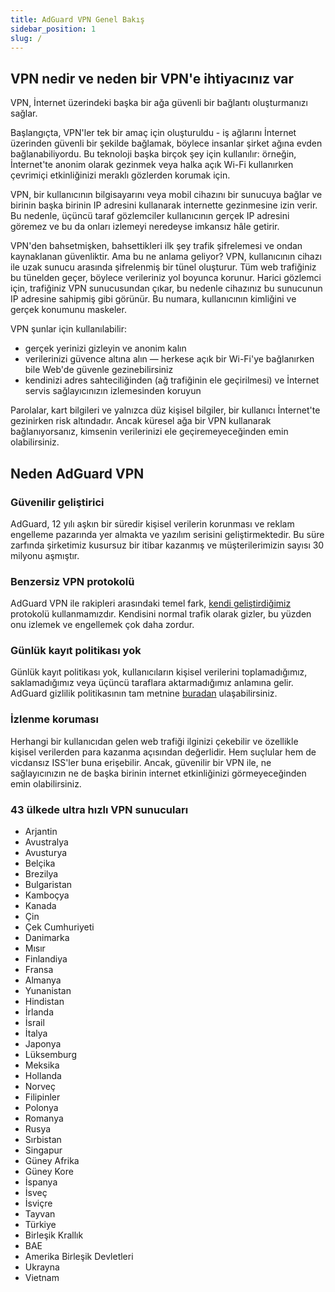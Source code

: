 ```yaml
---
title: AdGuard VPN Genel Bakış
sidebar_position: 1
slug: /
---
```


## VPN nedir ve neden bir VPN'e ihtiyacınız var

VPN, İnternet üzerindeki başka bir ağa güvenli bir bağlantı oluşturmanızı sağlar.

Başlangıçta, VPN'ler tek bir amaç için oluşturuldu - iş ağlarını İnternet üzerinden güvenli bir şekilde bağlamak, böylece insanlar şirket ağına evden bağlanabiliyordu. Bu teknoloji başka birçok şey için kullanılır: örneğin, İnternet'te anonim olarak gezinmek veya halka açık Wi-Fi kullanırken çevrimiçi etkinliğinizi meraklı gözlerden korumak için.

VPN, bir kullanıcının bilgisayarını veya mobil cihazını bir sunucuya bağlar ve birinin başka birinin IP adresini kullanarak internette gezinmesine izin verir. Bu nedenle, üçüncü taraf gözlemciler kullanıcının gerçek IP adresini göremez ve bu da onları izlemeyi neredeyse imkansız hâle getirir.

VPN'den bahsetmişken, bahsettikleri ilk şey trafik şifrelemesi ve ondan kaynaklanan güvenliktir. Ama bu ne anlama geliyor? VPN, kullanıcının cihazı ile uzak sunucu arasında şifrelenmiş bir tünel oluşturur. Tüm web trafiğiniz bu tünelden geçer, böylece verileriniz yol boyunca korunur. Harici gözlemci için, trafiğiniz VPN sunucusundan çıkar, bu nedenle cihazınız bu sunucunun IP adresine sahipmiş gibi görünür. Bu numara, kullanıcının kimliğini ve gerçek konumunu maskeler.

VPN şunlar için kullanılabilir:

* gerçek yerinizi gizleyin ve anonim kalın
* verilerinizi güvence altına alın — herkese açık bir Wi-Fi'ye bağlanırken bile Web'de güvenle gezinebilirsiniz
* kendinizi adres sahteciliğinden (ağ trafiğinin ele geçirilmesi) ve İnternet servis sağlayıcınızın izlemesinden koruyun

Parolalar, kart bilgileri ve yalnızca düz kişisel bilgiler, bir kullanıcı İnternet'te gezinirken risk altındadır. Ancak küresel ağa bir VPN kullanarak bağlanıyorsanız, kimsenin verilerinizi ele geçiremeyeceğinden emin olabilirsiniz.

## Neden AdGuard VPN

### Güvenilir geliştirici
AdGuard, 12 yılı aşkın bir süredir kişisel verilerin korunması ve reklam engelleme pazarında yer almakta ve yazılım serisini geliştirmektedir. Bu süre zarfında şirketimiz kusursuz bir itibar kazanmış ve müşterilerimizin sayısı 30 milyonu aşmıştır.

### Benzersiz VPN protokolü
AdGuard VPN ile rakipleri arasındaki temel fark, [kendi geliştirdiğimiz](/general/adguard-vpn-protocol.mdx) protokolü kullanmamızdır. Kendisini normal trafik olarak gizler, bu yüzden onu izlemek ve engellemek çok daha zordur.

### Günlük kayıt politikası yok
Günlük kayıt politikası yok, kullanıcıların kişisel verilerini toplamadığımız, saklamadığımız veya üçüncü taraflara aktarmadığımız anlamına gelir. AdGuard gizlilik politikasının tam metnine [buradan](https://adguard-vpn.com/en/privacy.html) ulaşabilirsiniz.

### İzlenme koruması
Herhangi bir kullanıcıdan gelen web trafiği ilginizi çekebilir ve özellikle kişisel verilerden para kazanma açısından değerlidir. Hem suçlular hem de vicdansız ISS'ler buna erişebilir. Ancak, güvenilir bir VPN ile, ne sağlayıcınızın ne de başka birinin internet etkinliğinizi görmeyeceğinden emin olabilirsiniz.

### 43 ülkede ultra hızlı VPN sunucuları

* Arjantin
* Avustralya
* Avusturya
* Belçika
* Brezilya
* Bulgaristan
* Kamboçya
* Kanada
* Çin
* Çek Cumhuriyeti
* Danimarka
* Mısır
* Finlandiya
* Fransa
* Almanya
* Yunanistan
* Hindistan
* İrlanda
* İsrail
* İtalya
* Japonya
* Lüksemburg
* Meksika
* Hollanda
* Norveç
* Filipinler
* Polonya
* Romanya
* Rusya
* Sırbistan
* Singapur
* Güney Afrika
* Güney Kore
* İspanya
* İsveç
* İsviçre
* Tayvan
* Türkiye
* Birleşik Krallık
* BAE
* Amerika Birleşik Devletleri
* Ukrayna
* Vietnam